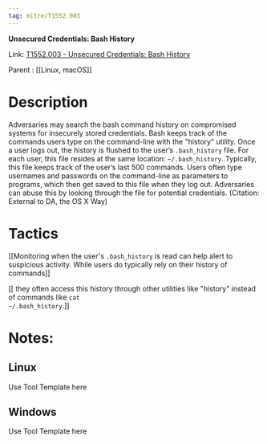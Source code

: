 ```yaml
---
tag: mitre/T1552.003
---
```


**Unsecured Credentials: Bash History**

Link: [T1552.003 - Unsecured Credentials: Bash History](https://attack.mitre.org/techniques/T1552/003)

Parent : [[Linux, macOS]]


# Description

Adversaries may search the bash command history on compromised systems for insecurely stored credentials. Bash keeps track of the commands users type on the command-line with the "history" utility. Once a user logs out, the history is flushed to the user’s <code>.bash_history</code> file. For each user, this file resides at the same location: <code>~/.bash_history</code>. Typically, this file keeps track of the user’s last 500 commands. Users often type usernames and passwords on the command-line as parameters to programs, which then get saved to this file when they log out. Adversaries can abuse this by looking through the file for potential credentials. (Citation: External to DA, the OS X Way)

# Tactics


[[Monitoring when the user's <code>.bash_history</code> is read can help alert to suspicious activity. While users do typically rely on their history of commands]]

[[ they often access this history through other utilities like "history" instead of commands like <code>cat ~/.bash_history</code>.]]


# Notes:

## Linux

Use Tool Template here

## Windows

Use Tool Template here